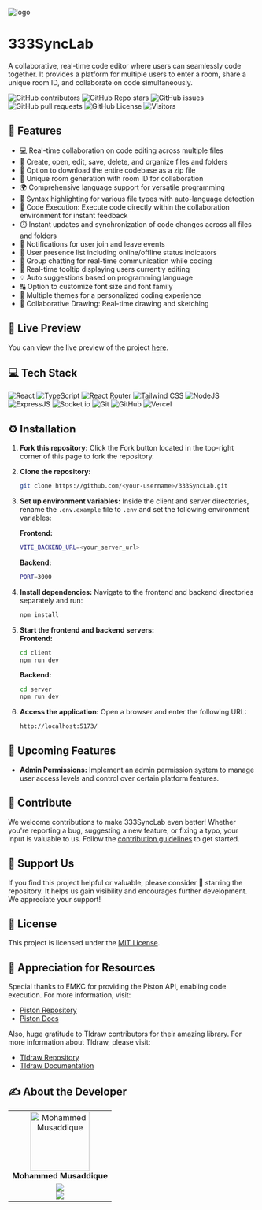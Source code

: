 ![logo](https://github.com/musaddique333/333SyncLab/client/assets/logo.png)

# 333SyncLab

A collaborative, real-time code editor where users can seamlessly code together. It provides a platform for multiple users to enter a room, share a unique room ID, and collaborate on code simultaneously.

![GitHub contributors](https://img.shields.io/github/contributors/musaddique333/333SyncLab?style=for-the-badge&color=48bf21)
![GitHub Repo stars](https://img.shields.io/github/stars/musaddique333/333SyncLab?style=for-the-badge)
![GitHub issues](https://img.shields.io/github/issues/musaddique333/333SyncLab?style=for-the-badge&color=d7af2d)
![GitHub pull requests](https://img.shields.io/github/issues-pr/musaddique333/333SyncLab?style=for-the-badge&color=f47373)
![GitHub License](https://img.shields.io/github/license/musaddique333/333SyncLab?style=for-the-badge&color=e67234)
![Visitors](https://api.visitorbadge.io/api/visitors?path=https%3A%2F%2Fgithub.com%2Fmusaddique333%2F333SyncLab&label=Repo%20Views&countColor=%2337d67a&labelStyle=upper)

## 🔮 Features

-   💻 Real-time collaboration on code editing across multiple files
-   📁 Create, open, edit, save, delete, and organize files and folders
-   💾 Option to download the entire codebase as a zip file
-   🚀 Unique room generation with room ID for collaboration
-   🌍 Comprehensive language support for versatile programming
-   🌈 Syntax highlighting for various file types with auto-language detection
-   🚀 Code Execution: Execute code directly within the collaboration environment for instant feedback
-   ⏱️ Instant updates and synchronization of code changes across all files and folders
-   📣 Notifications for user join and leave events
-   👥 User presence list including online/offline status indicators
-   💬 Group chatting for real-time communication while coding
-   🎩 Real-time tooltip displaying users currently editing
-   💡 Auto suggestions based on programming language
-   🔠 Option to customize font size and font family
-   🎨 Multiple themes for a personalized coding experience
-   🎨 Collaborative Drawing: Real-time drawing and sketching

## 🚀 Live Preview

You can view the live preview of the project [here](https://333SyncLab-live.vercel.app/).

## 💻 Tech Stack

![React](https://img.shields.io/badge/React-20232A?style=for-the-badge&logo=react&logoColor=61DAFB)
![TypeScript](https://img.shields.io/badge/TypeScript-007ACC?style=for-the-badge&logo=typescript&logoColor=white)
![React Router](https://img.shields.io/badge/React_Router-CA4245?style=for-the-badge&logo=react-router&logoColor=white)
![Tailwind CSS](https://img.shields.io/badge/Tailwind_CSS-38B2AC?style=for-the-badge&logo=tailwind-css&logoColor=white)
![NodeJS](https://img.shields.io/badge/Node.js-43853D?style=for-the-badge&logo=node.js&logoColor=white)
![ExpressJS](https://img.shields.io/badge/Express.js-404D59?style=for-the-badge)
![Socket io](https://img.shields.io/badge/Socket.io-ffffff?style=for-the-badge)
![Git](https://img.shields.io/badge/GIT-E44C30?style=for-the-badge&logo=git&logoColor=white)
![GitHub](https://img.shields.io/badge/GitHub-100000?style=for-the-badge&logo=github&logoColor=white)
![Vercel](https://img.shields.io/badge/Vercel-000000?style=for-the-badge&logo=vercel&logoColor=white)

## ⚙️ Installation

1. **Fork this repository:** Click the Fork button located in the top-right corner of this page to fork the repository.
2. **Clone the repository:**
    ```bash
    git clone https://github.com/<your-username>/333SyncLab.git
    ```
3. **Set up environment variables:**
   Inside the client and server directories, rename the `.env.example` file to `.env` and set the following environment variables:

    **Frontend:**
    ```bash
    VITE_BACKEND_URL=<your_server_url>
    ```

    **Backend:**
    ```bash
    PORT=3000
    ```

4. **Install dependencies:**
   Navigate to the frontend and backend directories separately and run:
    ```bash
    npm install
    ```
5. **Start the frontend and backend servers:**  
   **Frontend:**
    ```bash
    cd client
    npm run dev
    ```
    **Backend:**
    ```bash
    cd server
    npm run dev
    ```
6. **Access the application:**
   Open a browser and enter the following URL:
    ```bash
    http://localhost:5173/
    ```

## 🔮 Upcoming Features

-   **Admin Permissions:** Implement an admin permission system to manage user access levels and control over certain platform features.

## 🤝 Contribute

We welcome contributions to make 333SyncLab even better! Whether you're reporting a bug, suggesting a new feature, or fixing a typo, your input is valuable to us. Follow the [contribution guidelines](CONTRIBUTING.md) to get started.

## 🌟 Support Us

If you find this project helpful or valuable, please consider 🌟 starring the repository. It helps us gain visibility and encourages further development. We appreciate your support!

## 🧾 License

This project is licensed under the [MIT License](LICENSE).

## 🌟 Appreciation for Resources

Special thanks to EMKC for providing the Piston API, enabling code execution. For more information, visit:

-   [Piston Repository](https://github.com/engineer-man/piston)
-   [Piston Docs](https://piston.readthedocs.io/en/latest/api-v2/)

Also, huge gratitude to Tldraw contributors for their amazing library. For more information about Tldraw, please visit:

-   [Tldraw Repository](https://github.com/tldraw/tldraw)
-   [Tldraw Documentation](https://tldraw.dev/)

## ✍️ About the Developer

<table>
  <tbody>
    <tr>
      <td align="center" valign="top">
        <img src="https://github.com/musaddique333.png" width="120px;" alt="Mohammed Musaddique"/>
        <br />
        <b>Mohammed Musaddique</b>
      </td>
    </tr>
    <tr>
        <td align="center">
            <a href="https://github.com/musaddique333">
            <img src="https://img.shields.io/badge/GitHub-100000.svg?style=for-the-badge&logo=github&logoColor=white"/>
        </a>
        <br/>
        <a href="https://www.linkedin.com/in/mohammed-musaddique333/">
            <img src="https://img.shields.io/badge/linkedin-%230077B5.svg?style=for-the-badge&logo=linkedin&logoColor=white"/>
        </a>
        </td>
    </tr>
  </tbody>
</table>